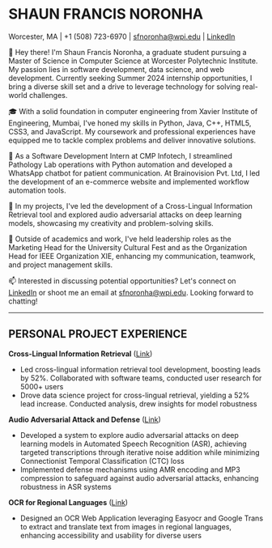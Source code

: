 # SHAUN FRANCIS NORONHA

Worcester, MA | +1 (508) 723-6970 | [sfnoronha@wpi.edu](mailto:sfnoronha@wpi.edu) | [LinkedIn](https://www.linkedin.com/in/shaunnoronha7)


👋 Hey there! I'm Shaun Francis Noronha, a graduate student pursuing a Master of Science in Computer Science at Worcester Polytechnic Institute. My passion lies in software development, data science, and web development. Currently seeking Summer 2024 internship opportunities, I bring a diverse skill set and a drive to leverage technology for solving real-world challenges.

🎓 With a solid foundation in computer engineering from Xavier Institute of Engineering, Mumbai, I've honed my skills in Python, Java, C++, HTML5, CSS3, and JavaScript. My coursework and professional experiences have equipped me to tackle complex problems and deliver innovative solutions.

💼 As a Software Development Intern at CMP Infotech, I streamlined Pathology Lab operations with Python automation and developed a WhatsApp chatbot for patient communication. At Brainovision Pvt. Ltd, I led the development of an e-commerce website and implemented workflow automation tools.

🚀 In my projects, I've led the development of a Cross-Lingual Information Retrieval tool and explored audio adversarial attacks on deep learning models, showcasing my creativity and problem-solving skills.

🌟 Outside of academics and work, I've held leadership roles as the Marketing Head for the University Cultural Fest and as the Organization Head for IEEE Organization XIE, enhancing my communication, teamwork, and project management skills.

📫 Interested in discussing potential opportunities? Let's connect on [LinkedIn](https://www.linkedin.com/in/shaunnoronha7) or shoot me an email at sfnoronha@wpi.edu. Looking forward to chatting!


---

## PERSONAL PROJECT EXPERIENCE

**Cross-Lingual Information Retrieval** ([Link](#))  
- Led cross-lingual information retrieval tool development, boosting leads by 52%. Collaborated with software teams, conducted user research for 5000+ users
- Drove data science project for cross-lingual retrieval, yielding a 52% lead increase. Conducted analysis, drew insights for model robustness

**Audio Adversarial Attack and Defense** ([Link](#))  
- Developed a system to explore audio adversarial attacks on deep learning models in Automated Speech Recognition (ASR), achieving targeted transcriptions through iterative noise addition while minimizing Connectionist Temporal Classification (CTC) loss
- Implemented defense mechanisms using AMR encoding and MP3 compression to safeguard against audio adversarial attacks, enhancing robustness in ASR systems

**OCR for Regional Languages** ([Link](#))  
- Designed an OCR Web Application leveraging Easyocr and Google Trans to extract and translate text from images in regional languages, enhancing accessibility and usability for diverse users
